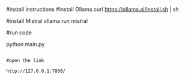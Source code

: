 #install instructions
#install Ollama
curl https://ollama.ai/install.sh | sh

#install Mistral 
ollama run mistral

#run code 

python main.py
```

#open the link 

http://127.0.0.1:7860/